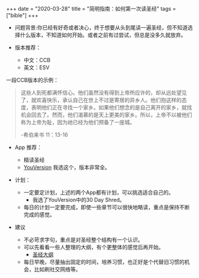 +++ 
date = "2020-03-28"
title = "简明指南：如何第一次读圣经"
tags = ["bible"]
+++

- 问题背景:你已经有好奇或者决心，终于想要从头到尾读一遍圣经，但不知道选择什么版本，不知道如何开始。或者之前有过尝试，但总是没多久就放弃。

- 版本推荐：
  - 中文：CCB
  - 英文：ESV

一段CCB版本的示例：
> 这些人到死都满怀信心。他们虽然没有得到上帝所应许的，却从远处望见了，就欢喜快乐，承认自己在世上不过是寄居的异乡人。他们抱这样的态度，表明他们正在寻找一个家乡。如果他们想念的是自己离开的家乡，就找机会回去了。然而，他们渴慕的是天上更美的家乡。所以，上帝不以被他们称为上帝为耻，因为祂已经为他们预备了一座城。  
> 
> -希伯来书 11：13-16

- App 推荐：
  - 精读圣经
  - [YouVersion](https://www.bible.com/) 我选这个，版本非常全。

- 计划：
  - 一定要定计划，上述的两个App都有计划，可以挑选适合自己的。
    - 我选了YouVersion中的30 Day Shred。
  - 每日的计划一定要完成，即使一些章节可以很快地略读，重点是保持不断完成的感觉。

- 建议
  - 不必苛求字句，重点是对圣经整个结构有一个认识。
  - 可以先看看一些人整理的大纲，有个更整体的感觉后再开始。
    - [圣经大纲](http://cclw.net/Bible/shenjindagang/)
  - 每日早晚，尽量抽出固定的时间，培养习惯，也正好是个代替旧习惯的机会，比如刷社交网络等。